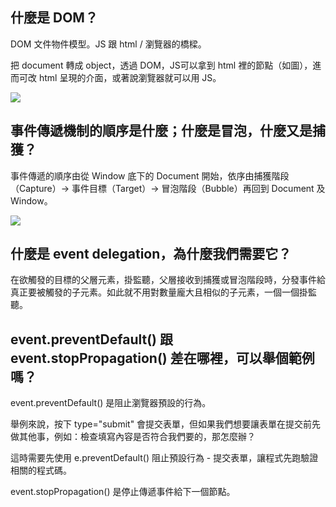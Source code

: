 ## 什麼是 DOM？
DOM 文件物件模型。JS 跟 html / 瀏覽器的橋樑。

把 document 轉成 object，透過 DOM，JS可以拿到 html 裡的節點（如圖），進而可改 html 呈現的介面，或著說瀏覽器就可以用 JS。

![](https://i.imgur.com/L0QBZx8l.png)

## 事件傳遞機制的順序是什麼；什麼是冒泡，什麼又是捕獲？
事件傳遞的順序由從 Window 底下的 Document 開始，依序由捕獲階段（Capture）-> 事件目標（Target）-> 冒泡階段（Bubble）再回到 Document 及 Window。

![](https://i.imgur.com/LryQEKel.png)

## 什麼是 event delegation，為什麼我們需要它？
在欲觸發的目標的父層元素，掛監聽，父層接收到捕獲或冒泡階段時，分發事件給真正要被觸發的子元素。如此就不用對數量龐大且相似的子元素，一個一個掛監聽。

## event.preventDefault() 跟 event.stopPropagation() 差在哪裡，可以舉個範例嗎？
event.preventDefault() 是阻止瀏覽器預設的行為。

舉例來說，按下 type="submit" 會提交表單，但如果我們想要讓表單在提交前先做其他事，例如：檢查填寫內容是否符合我們要的，那怎麼辦？

這時需要先使用 e.preventDefault() 阻止預設行為 - 提交表單，讓程式先跑驗證相關的程式碼。

event.stopPropagation() 是停止傳遞事件給下一個節點。